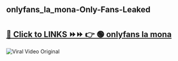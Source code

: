 
 ## onlyfans_la_mona-Only-Fans-Leaked

# <h2><a href="https://clipsfans.com/onlyfans_la_mona&ref=git">🔗 Click to LINKS ⏩⏩ 👉 🟢 onlyfans la mona </a></h2>

<a href="https://clipsfans.com/onlyfans_la_mona&ref=git" rel="nofollow" data-target="animated-image.originalLink"><img src="https://i.ibb.co.com/xMMVF88/686577567.gif" alt="Viral Video Original" style="max-width: 100%; display: inline-block;" data-target="animated-image.originalImage"></a>

